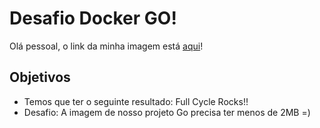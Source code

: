 # Desafio Docker GO!

Olá pessoal, o link da minha imagem está [aqui](https://hub.docker.com/r/gabrielronei/fullcycle)!

## Objetivos
- Temos que ter o seguinte resultado: Full Cycle Rocks!!
- Desafio: A imagem de nosso projeto Go precisa ter menos de 2MB =)
